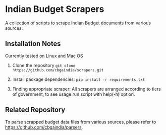 # Indian Budget Scrapers

A collection of scripts to scrape Indian Budget documents from various sources.

## Installation Notes
Currently tested on Linux and Mac OS

1. Clone the repository
`git clone https://github.com/cbgaindia/scrapers.git`

2. Install package dependencies:
`pip install -r requirements.txt`

3. Finding appropriate scraper:
All scrapers are arranged according to tiers of government, to see usage run script with help(-h) option.

## Related Repository
To parse scrapped budget data files from various sources, please refer to https://github.com/cbgaindia/parsers.

